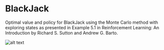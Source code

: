 # BlackJack
Optimal value and policy for BlackJack using the Monte Carlo method with exploring states as presented in  Example 5.1 in Reinforcement Learning: An Introduction by Richard S. Sutton and Andrew G. Barto. 

![alt text](https://github.com/ChrisL1986/BlackJack/raw/master/img/policy.png)
